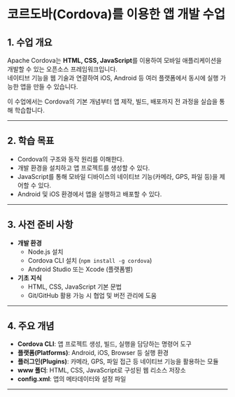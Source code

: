 # 코르도바(Cordova)를 이용한 앱 개발 수업

## 1. 수업 개요
Apache Cordova는 **HTML, CSS, JavaScript**를 이용하여 모바일 애플리케이션을 개발할 수 있는 오픈소스 프레임워크입니다.  
네이티브 기능을 웹 기술과 연결하여 iOS, Android 등 여러 플랫폼에서 동시에 실행 가능한 앱을 만들 수 있습니다.

이 수업에서는 Cordova의 기본 개념부터 앱 제작, 빌드, 배포까지 전 과정을 실습을 통해 학습합니다.

---

## 2. 학습 목표
- Cordova의 구조와 동작 원리를 이해한다.
- 개발 환경을 설치하고 앱 프로젝트를 생성할 수 있다.
- JavaScript를 통해 모바일 디바이스의 네이티브 기능(카메라, GPS, 파일 등)을 제어할 수 있다.
- Android 및 iOS 환경에서 앱을 실행하고 배포할 수 있다.

---

## 3. 사전 준비 사항
- **개발 환경**
  - Node.js 설치
  - Cordova CLI 설치 (`npm install -g cordova`)
  - Android Studio 또는 Xcode (플랫폼별)
- **기초 지식**
  - HTML, CSS, JavaScript 기본 문법
  - Git/GitHub 활용 가능 시 협업 및 버전 관리에 도움

---

## 4. 주요 개념
- **Cordova CLI**: 앱 프로젝트 생성, 빌드, 실행을 담당하는 명령어 도구
- **플랫폼(Platforms)**: Android, iOS, Browser 등 실행 환경
- **플러그인(Plugins)**: 카메라, GPS, 파일 접근 등 네이티브 기능을 활용하는 모듈
- **www 폴더**: HTML, CSS, JavaScript로 구성된 웹 리소스 저장소
- **config.xml**: 앱의 메타데이터와 설정 파일

---
